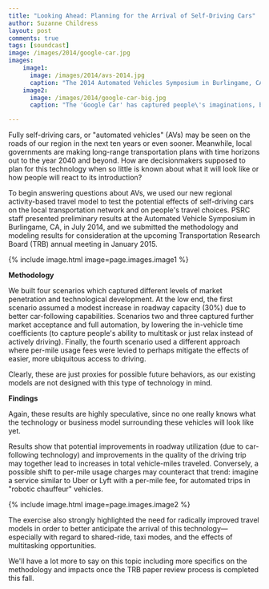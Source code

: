 ```yaml
---
title: "Looking Ahead: Planning for the Arrival of Self-Driving Cars"
author: Suzanne Childress
layout: post
comments: true
tags: [soundcast]
image: /images/2014/google-car.jpg
images:
    image1:
      image: /images/2014/avs-2014.jpg
      caption: "The 2014 Automated Vehicles Symposium in Burlingame, CA brought hundreds of research, government, and industry folks together for an entire week. Topics included technology progress, implementation timeline, planning implications, safety, and more."
    image2:
      image: /images/2014/google-car-big.jpg
      caption: "The 'Google Car' has captured people\'s imaginations, but how far away is this technology from really being introduced? And what will its impacts be on traffic, safety, even land use patterns?"

---
```


Fully self-driving cars, or "automated vehicles" (AVs) may be seen on the roads of our region in the next ten years or even sooner. Meanwhile, local governments are making long-range transportation plans with time horizons out to the year 2040 and beyond. How are decisionmakers supposed to plan for this technology when so little is known about what it will look like or how people will react to its introduction?

To begin answering questions about AVs, we used our new regional activity-based travel model to test the potential effects of self-driving cars on the local transportation network and on people's travel choices. PSRC staff presented preliminary results at the Automated Vehicle Symposium in Burlingame, CA, in July 2014, and we submitted the methodology and modeling results for consideration at the upcoming Transportation Research Board (TRB) annual meeting in January 2015.

{% include image.html image=page.images.image1 %}

**Methodology**

We built four scenarios which captured different levels of market penetration and technological development. At the low end, the first scenario assumed a modest increase in roadway capacity (30%) due to better car-following capabilities. Scenarios two and three captured further market acceptance and full automation, by lowering the in-vehicle time coefficients (to capture people's ability to multitask or just relax instead of actively driving).  Finally, the fourth scenario used a different approach where per-mile usage fees were levied to perhaps mitigate the effects of easier, more ubiquitous access to driving.

Clearly, these are just proxies for possible future behaviors, as our existing models are not designed with this type of technology in mind.

 **Findings**

Again, these results are highly speculative, since no one really knows what the technology or business model surrounding these vehicles will look like yet.

Results show that potential improvements in roadway utilization (due to car-following technology) and improvements in the quality of the driving trip may together lead to increases in total vehicle-miles traveled. Conversely, a possible shift to per-mile usage charges may counteract that trend: imagine a service similar to Uber or Lyft with a per-mile fee, for automated trips in "robotic chauffeur" vehicles.

{% include image.html image=page.images.image2 %}

The exercise also strongly highlighted the need for radically improved travel models in order to better anticipate the arrival of this technology—especially with regard to shared-ride, taxi modes, and the effects of multitasking opportunities.

We'll have a lot more to say on this topic including more specifics on the methodology and impacts once the TRB paper review process is completed this fall.

